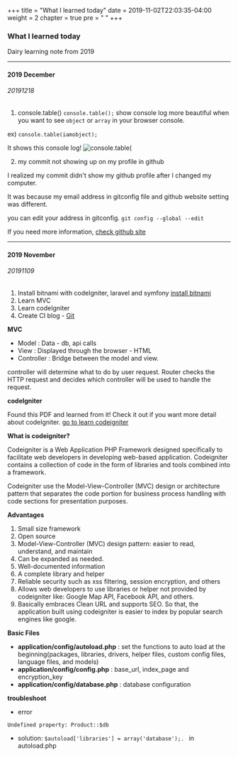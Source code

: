 +++
title = "What I learned today"
date = 2019-11-02T22:03:35-04:00
weight = 2
chapter = true
pre = "<i class='fas fa-calendar-day'></i>  "
+++

### What I learned today

Dairy learning note from 2019

___
#### 2019 December


###### 20191218

1. console.table()
`console.table();` show console log more beautiful when you want to see `object` or `array` in your browser console.

ex) `console.table(iamobject);`

It shows this console log!
![console.table(](http://areuman.work/wp-content/uploads/2019/12/consoletable.png)

2. my commit not showing up on my profile in github

I realized my commit didn't show my github profile after I changed my computer. 

It was because 
my email address in gitconfig file and github website setting was different.

you can edit your address in gitconfig.
`git config --global --edit`

If you need more information, [check github site](https://help.github.com/en/github/setting-up-and-managing-your-github-profile/why-are-my-contributions-not-showing-up-on-my-profile "check github site")

___
#### 2019 November

###### 20191109

1. Install bitnami with codeIgniter, laravel and symfony
[install bitnami](https://docs.bitnami.com/bch/infrastructure/lamp/get-started/use-codeigniter/)
2. Learn MVC
3. Learn codeIgniter
4. Create CI blog - [Git](https://github.com/AreumAn/Study_PHP_frameworks/pull/1)

**MVC**

- Model : Data - db, api calls
- View : Displayed through the browser - HTML
- Controller : Bridge between the model and view.

controller will determine what to do by user request.
Router checks the HTTP request and decides which controller will be used to handle the request.

**codeIgniter**

Found this PDF and learned from it!
Check it out if you want more detail about codeIgniter.
[go to learn codeigniter](http://mfikri.com/en/blog/codeigniter-tutorial)

**What is codeigniter?**

Codeigniter is a Web Application PHP Framework designed specifically to
facilitate web developers in developing web-based application.
Codeigniter contains a collection of code in the form of libraries and tools combined into a framework.

Codeigniter use the Model-View-Controller (MVC) design or architecture pattern that separates the code portion for business process handling with code sections for presentation purposes.

**Advantages**

1. Small size framework
2. Open source
3. Model-View-Controller (MVC) design pattern:  easier to read,
understand, and maintain
4. Can be expanded as needed.
5. Well-documented information
6. A complete library and helper
7. Reliable security such as xss filtering, session encryption, and others
8. Allows web developers to use libraries or helper not provided by
codeigniter like: Google Map API, Facebook API, and others.
9. Basically embraces Clean URL and supports SEO. So that, the application built using codeigniter is easier to index by popular search engines like google.

**Basic Files**

- **application/config/autoload.php** : set the functions to auto load at the beginning(packages, libraries, drivers, helper files, custom config files, language files, and models)
- **application/config/config.php** : base_url, index_page and encryption_key
- **application/config/database.php** : database configuration

**troubleshoot**

- error

```
Undefined property: Product::$db
```
- solution: `$autoload['libraries'] = array('database');. ` in autoload.php











